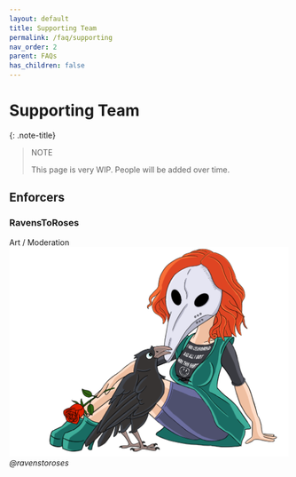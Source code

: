 ```yaml
---
layout: default
title: Supporting Team
permalink: /faq/supporting
nav_order: 2
parent: FAQs
has_children: false
---
```


# Supporting Team

{: .note-title}
> NOTE
>
> This page is very WIP.
> People will be added over time.

## Enforcers
### RavensToRoses
Art / Moderation
![](assets/images/raven_cen.png)
_@ravenstoroses_